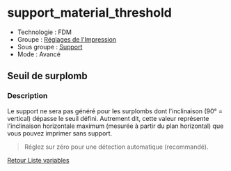 # support_material_threshold

* Technologie : FDM
* Groupe : [Réglages de l'Impression](../print_settings/print_settings.md)
* Sous groupe : [Support](../print_settings/print_settings.md#support)
* Mode : Avancé

## Seuil de surplomb

### Description

Le support ne sera pas généré pour les surplombs dont l'inclinaison (90° = vertical) dépasse le seuil défini.
Autrement dit, cette valeur représente l'inclinaison horizontale maximum (mesurée à partir du plan horizontal) que vous pouvez imprimer sans support.

> Réglez sur zéro pour une détection automatique (recommandé).

[Retour Liste variables](variable_list.md)